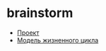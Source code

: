 # brainstorm
+ [Проект](https://github.com/susu-organization/repository1/blob/main/project.md)
+ [Модель жизненного цикла](https://github.com/susu-organization/repository1/blob/main/lifecycle.md)
